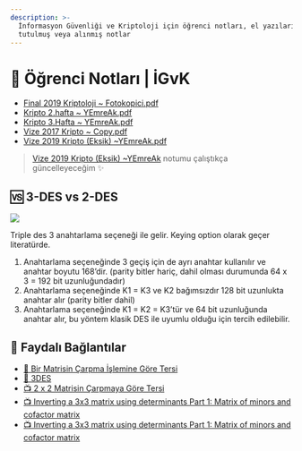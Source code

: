 ```yaml
---
description: >-
  İnformasyon Güvenliği ve Kriptoloji için öğrenci notları, el yazıları,
  tutulmuş veya alınmış notlar
---
```


# 📕 Öğrenci Notları | İGvK

* [Final 2019 Kriptoloji \~ Fotokopici.pdf](Final%202019%20Kriptoloji%20\~%20Fotokopici.pdf)
* [Kripto 2.hafta \~ YEmreAk.pdf](Kripto%202.hafta%20\~%20YEmreAk.pdf)
* [Kripto 3.Hafta \~ YEmreAk.pdf](Kripto%203.Hafta%20\~%20YEmreAk.pdf)
* [Vize 2017 Kripto \~ Copy.pdf](Vize%202017%20Kripto%20\~%20Copy.pdf)
* [Vize 2019 Kripto (Eksik) \~YEmreAk.pdf](Vize%202019%20Kripto%20\(Eksik\)%20\~YEmreAk.pdf)

> [Vize 2019 Kripto (Eksik) \~YEmreAk](2019%20Vize%20Kripto%20\(Eksik\)%20\~YEmreAk.pdf) notumu çalıştıkça güncelleyeceğim ✨

## 🆚 3-DES vs 2-DES

![](<../../../.github/assets/3\_2\_des (1).png>)

Triple des 3 anahtarlama seçeneği ile gelir. Keying option olarak geçer literatürde.

1. Anahtarlama seçeneğinde 3 geçiş için de ayrı anahtar kullanılır ve anahtar boyutu 168’dir. (parity bitler hariç, dahil olması durumunda 64 x 3 = 192 bit uzunluğundadır)
2. Anahtarlama seçeneğinde K1 = K3 ve K2 bağımsızdır 128 bit uzunlukta anahtar alır (parity bitler dahil)
3. Anahtarlama seçeneğinde K1 = K2 = K3’tür ve 64 bit uzunluğunda anahtar alır, bu yöntem klasik DES ile uyumlu olduğu için tercih edilebilir.

## 🔗 Faydalı Bağlantılar

* [📜 Bir Matrisin Çarpma İşlemine Göre Tersi](https://www.bilgicik.com/yazi/bir-matrisin-carpma-islemine-gore-tersi/)
* [📜 3DES](http://bilgisayarkavramlari.sadievrenseker.com/2008/03/13/uclu-des-triple-des/)
* [📺 2 x 2 Matrisin Çarpmaya Göre Tersi](https://www.khanacademy.org.tr/matematik/kalkulus-oncesi/matrisler/bir-matrisin-determinantini-kullanarak-tersini-bulma/2x2-matrisin-tersi/3267)
* [📺 Inverting a 3x3 matrix using determinants Part 1: Matrix of minors and cofactor matrix](https://www.khanacademy.org/math/algebra-home/alg-matrices/alg-determinants-and-inverses-of-large-matrices/v/inverting-3x3-part-1-calculating-matrix-of-minors-and-cofactor-matrix)
* [📺 Inverting a 3x3 matrix using determinants Part 1: Matrix of minors and cofactor matrix](https://www.khanacademy.org/math/algebra-home/alg-matrices/alg-determinants-and-inverses-of-large-matrices/v/inverting-3x3-part-2-determinant-and-adjugate-of-a-matrix)
